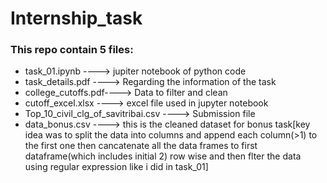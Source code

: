 # Internship_task
### This repo contain 5 files:
- task_01.ipynb ----> jupiter notebook of python code
- task_details.pdf ----> Regarding the information of the task
- college_cutoffs.pdf----> Data to filter and clean
- cutoff_excel.xlsx ----> excel file used in jupyter notebook
- Top_10_civil_clg_of_savitribai.csv ----> Submission file 
- data_bonus.csv ----> this is the cleaned dataset for bonus task[key idea was to split the data into columns and append each column(>1) to the first one then cancatenate all the data frames to first dataframe(which includes initial 2) row wise and then flter the data using regular expression like i did in task_01]
